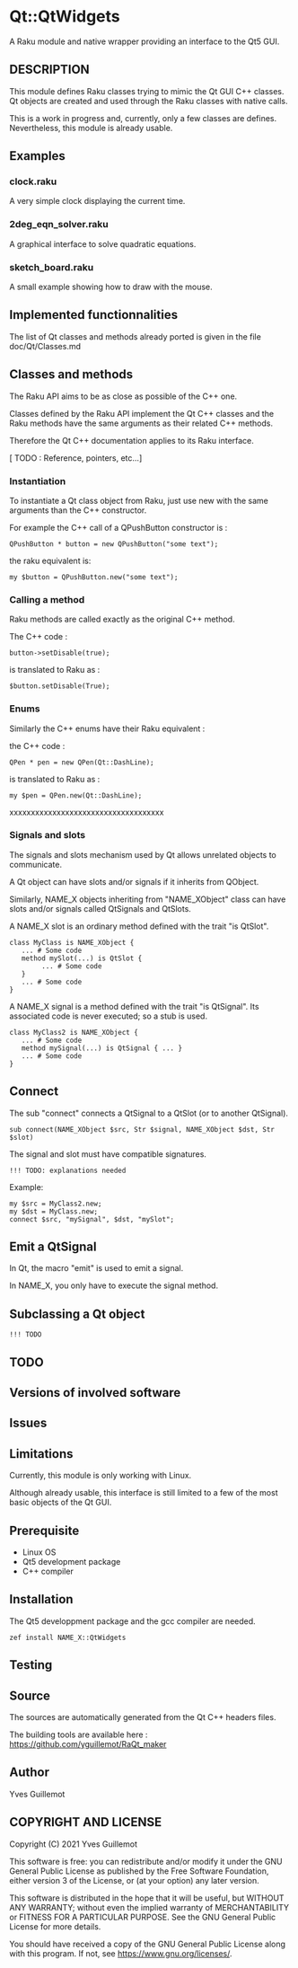 Qt::QtWidgets
=============

A Raku module and native wrapper providing an interface to the Qt5 GUI.

## DESCRIPTION

This module defines Raku classes trying to mimic the Qt GUI C++ classes.
Qt objects are created and used through the Raku classes with native calls.

This is a work in progress and, currently, only a few classes are defines.
Nevertheless, this module is already usable.

## Examples

### clock.raku

A very simple clock displaying the current time.

### 2deg_eqn_solver.raku

A graphical interface to solve quadratic equations.

### sketch_board.raku

A small example showing how to draw with the mouse. 

## Implemented functionnalities

The list of Qt classes and methods already ported is given in the
file doc/Qt/Classes.md

## Classes and methods

The Raku API aims to be as close as possible of the C++ one.

Classes defined by the Raku API implement the Qt C++ classes and the Raku
methods have the same arguments as their related C++ methods.

Therefore the Qt C++ documentation applies to its Raku interface.

[ TODO : Reference, pointers, etc...]

### Instantiation

To instantiate a Qt class object from Raku, just use new with the same arguments
than the C++ constructor.

For example the C++ call of a QPushButton constructor is :

`QPushButton * button = new QPushButton("some text");`

the raku equivalent is:

`my $button = QPushButton.new("some text");`

### Calling a method

Raku methods are called exactly as the original C++ method.

The C++ code :

`button->setDisable(true);`

is translated to Raku as :

`$button.setDisable(True);`

### Enums 

Similarly the C++ enums have their Raku equivalent :

the C++ code :

`QPen * pen = new QPen(Qt::DashLine);`

is translated to Raku as :

`my $pen = QPen.new(Qt::DashLine);`

xxxxxxxxxxxxxxxxxxxxxxxxxxxxxxxxxxxx

### Signals and slots

The signals and slots mechanism used by Qt allows unrelated objects to communicate.

A Qt object can have slots and/or signals if it inherits from QObject.

Similarly, NAME_X objects inheriting from "NAME_XObject" class can have slots and/or signals called QtSignals and QtSlots.

A NAME_X slot is an ordinary method defined with the trait "is QtSlot".

```
class MyClass is NAME_XObject {
   ... # Some code
   method mySlot(...) is QtSlot {
        ... # Some code
   }
   ... # Some code
}
```

A NAME_X signal is a method defined with the trait "is QtSignal".
Its associated code is never executed; so a stub is used.

```
class MyClass2 is NAME_XObject {
   ... # Some code
   method mySignal(...) is QtSignal { ... }
   ... # Some code
}
```

## Connect

The sub "connect" connects a QtSignal to a QtSlot (or to another QtSignal).

`sub connect(NAME_XObject $src, Str $signal, NAME_XObject $dst, Str $slot)`

The signal and slot must have compatible signatures.

    !!! TODO: explanations needed
    

Example:

```
my $src = MyClass2.new;
my $dst = MyClass.new;
connect $src, "mySignal", $dst, "mySlot";
```

## Emit a QtSignal

In Qt, the macro "emit" is used to emit a signal.

In NAME_X, you only have to execute the signal method. 

## Subclassing a Qt object

    !!! TODO

## TODO

## Versions of involved software


## Issues

## Limitations

Currently, this module is only working with Linux.

Although already usable, this interface is still limited to a few of the
most basic objects of the Qt GUI.

## Prerequisite

 * Linux OS
 * Qt5 development package
 * C++ compiler

## Installation

The Qt5 developpment package and the gcc compiler are needed.

`zef install NAME_X::QtWidgets`

## Testing

## Source

The sources are automatically generated from the Qt C++ headers files.

The building tools are available here : <https://github.com/yguillemot/RaQt_maker>


## Author

Yves Guillemot


## COPYRIGHT AND LICENSE

Copyright (C) 2021 Yves Guillemot

This software is free: you can redistribute and/or modify it under
the GNU General Public License as published by the Free Software
Foundation, either version 3 of the License, or (at your option) any
later version.

This software is distributed in the hope that it will be useful,
but WITHOUT ANY WARRANTY; without even the implied warranty of
MERCHANTABILITY or FITNESS FOR A PARTICULAR PURPOSE.  See the
GNU General Public License for more details.

You should have received a copy of the GNU General Public License
along with this program.  If not, see <https://www.gnu.org/licenses/>.
